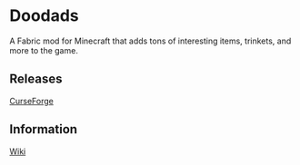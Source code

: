 # Doodads
A Fabric mod for Minecraft that adds tons of interesting items, trinkets, and more to the game.

## Releases
[CurseForge](https://www.curseforge.com/minecraft/mc-mods/doodads-fabric)

## Information
[Wiki](https://cloudwarp.org/projects/doodads/})

